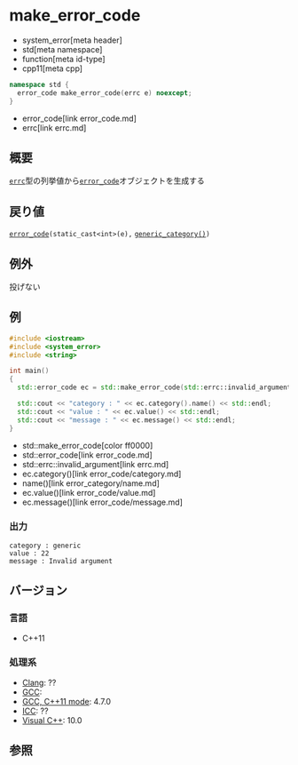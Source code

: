 # make_error_code
* system_error[meta header]
* std[meta namespace]
* function[meta id-type]
* cpp11[meta cpp]

```cpp
namespace std {
  error_code make_error_code(errc e) noexcept;
}
```
* error_code[link error_code.md]
* errc[link errc.md]

## 概要
[`errc`](errc.md)型の列挙値から[`error_code`](error_code.md)オブジェクトを生成する


## 戻り値
[`error_code`](error_code.md)`(static_cast<int>(e),` [`generic_category()`](generic_category.md)`)`


## 例外
投げない


## 例
```cpp example
#include <iostream>
#include <system_error>
#include <string>

int main()
{
  std::error_code ec = std::make_error_code(std::errc::invalid_argument);

  std::cout << "category : " << ec.category().name() << std::endl;
  std::cout << "value : " << ec.value() << std::endl;
  std::cout << "message : " << ec.message() << std::endl;
}
```
* std::make_error_code[color ff0000]
* std::error_code[link error_code.md]
* std::errc::invalid_argument[link errc.md]
* ec.category()[link error_code/category.md]
* name()[link error_category/name.md]
* ec.value()[link error_code/value.md]
* ec.message()[link error_code/message.md]

### 出力
```
category : generic
value : 22
message : Invalid argument
```

## バージョン
### 言語
- C++11

### 処理系
- [Clang](/implementation.md#clang): ??
- [GCC](/implementation.md#gcc): 
- [GCC, C++11 mode](/implementation.md#gcc): 4.7.0
- [ICC](/implementation.md#icc): ??
- [Visual C++](/implementation.md#visual_cpp): 10.0


## 参照


